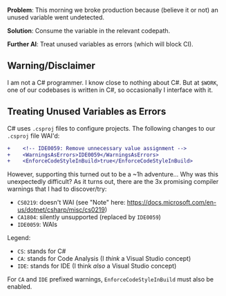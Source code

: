 **Problem**: This morning we broke production because (believe it or not) an
unused variable went undetected.

**Solution**: Consume the variable in the relevant codepath.

**Further AI**: Treat unused variables as errors (which will block CI).

## Warning/Disclaimer

I am not a C# programmer. I know close to nothing about C#. But at `$WORK`, one
of our codebases is written in C#, so occasionally I interface with it.

## Treating Unused Variables as Errors

C# uses `.csproj` files to configure projects. The following changes to our
`.csproj` file WAI'd:

```diff
+    <!-- IDE0059: Remove unnecessary value assignment -->
+    <WarningsAsErrors>IDE0059</WarningsAsErrors>
+    <EnforceCodeStyleInBuild>true</EnforceCodeStyleInBuild>
```

However, supporting this turned out to be a ~1h adventure... Why was this
unexpectedly difficult? As it turns out, there are the 3x promising compiler
warnings that I had to discover/try:

- `CS0219`: doesn't WAI (see "Note" here: https://docs.microsoft.com/en-us/dotnet/csharp/misc/cs0219)
- `CA1804`: silently unsupported (replaced by `IDE0059`)
- `IDE0059`: WAIs

Legend:
- `CS`: stands for C#
- `CA`: stands for Code Analysis (I *think* a Visual Studio concept)
- `IDE`: stands for IDE (I think *also* a Visual Studio concept)

For `CA` and `IDE` prefixed warnings, `EnforceCodeStyleInBuild` must also be
enabled.
